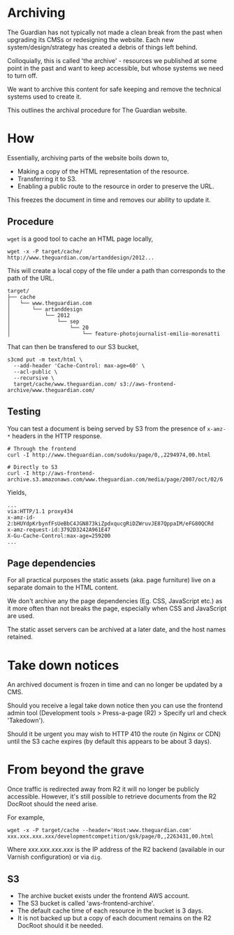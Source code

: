 # Archiving

The Guardian has not typically not made a clean break from the past when upgrading its CMSs or redesigning the website. Each new
system/design/strategy has created a debris of things left behind.

Colloquially, this is called 'the archive' - resources we published at some point in the past and want to keep accessible, but whose
systems we need to turn off.

We want to archive this content for safe keeping and remove the technical systems used to create it.

This outlines the archival procedure for The Guardian website.

# How

Essentially, archiving parts of the website boils down to,

- Making a copy of the HTML representation of the resource.
- Transferring it to S3.
- Enabling a public route to the resource in order to preserve the URL.

This freezes the document in time and removes our ability to update it.

## Procedure

`wget` is a good tool to cache an HTML page locally,

```
wget -x -P target/cache/ http://www.theguardian.com/artanddesign/2012...
```

This will create a local copy of the file under a path than corresponds to the path of the URL.

```
target/
├── cache
│   └── www.theguardian.com
│       └── artanddesign
│           └── 2012
│               └── sep
│                   └── 20
│                       └── feature-photojournalist-emilio-morenatti
```


That can then be transfered to our S3 bucket,

```
s3cmd put -m text/html \
  --add-header 'Cache-Control: max-age=60' \
  --acl-public \
  --recursive \
  target/cache/www.theguardian.com/ s3://aws-frontend-archive/www.theguardian.com/
```

## Testing

You can test a document is being served by S3 from the presence of `x-amz-*` headers in the HTTP response.

```
# Through the frontend
curl -I http://www.theguardian.com/sudoku/page/0,,2294974,00.html

# Directly to S3
curl -I http://aws-frontend-archive.s3.amazonaws.com/www.theguardian.com/media/page/2007/oct/02/6
```

Yields,

```
...
via:HTTP/1.1 proxy434
x-amz-id-2:bHUYdpKrbynfFsUeBbC4JGN873kiZpdxqucgRiDZWruvJE87QppaIM/eFG80QCRd
x-amz-request-id:3792D3242A961E47
X-Gu-Cache-Control:max-age=259200
...
```

## Page dependencies

For all practical purposes the static assets (aka. page furniture) live on a separate domain to the HTML content.

We don't archive any the page dependencies (Eg. CSS, JavaScript etc.) as it more often than not breaks the page, especially when CSS and JavaScript are
used.

The static asset servers can be archived at a later date, and the host names retained.

# Take down notices

An archived document is frozen in time and can no longer be updated by a CMS.

Should you receive a legal take down notice then you can use the frontend admin tool (Development tools > Press-a-page
(R2) > Specify url and check 'Takedown').

Should it be urgent you may wish to HTTP 410 the route (in Nginx or CDN) until the S3 cache expires (by default this appears to be about 3 days).

# From beyond the grave

Once traffic is redirected away from R2 it will no longer be publicly accessible. However, it's still possible to retrieve documents from
the R2 DocRoot should the need arise.

For example,

```
wget -x -P target/cache --header='Host:www.theguardian.com' xxx.xxx.xxx.xxx/developmentcompetition/gsk/page/0,,2263431,00.html
```

Where _xxx.xxx.xxx.xxx_ is the IP address of the R2 backend (available in our Varnish configuration) or via `dig`.

## S3

- The archive bucket exists under the frontend AWS account.
- The S3 bucket is called 'aws-frontend-archive'.
- The default cache time of each resource in the bucket is 3 days.
- It is not backed up but a copy of each document remains on the R2 DocRoot should it be needed.
